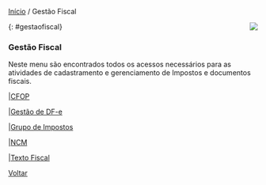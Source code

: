 [Início](index.md) / Gestão Fiscal

<a href="http://docs.continentenuvem.com.br/dicas.html#dicas"><img align="right" src="http://docs.continentenuvem.com.br/images/dicas.png"></a>

{: #gestaofiscal}

### Gestão Fiscal

Neste menu são encontrados todos os acessos necessários para as atividades de cadastramento e gerenciamento de Impostos e documentos fiscais.

|[CFOP](gestao_fiscal_cfop.md#cadastro)

|[Gestão de  DF-e](gestao_fiscal_gestao_dfe.md)

|[Grupo de Impostos](gestao_fiscal_grupo_impostos.md##grupoimpostos)

|[NCM](gestao_fiscal_ncm.md#cadastro)

|[Texto Fiscal](gestao_fiscal_texto_fiscal.md#cadastro)



[Voltar](index.md)

